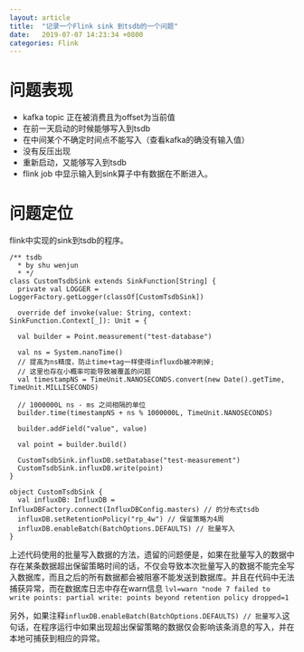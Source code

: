 ```yaml
---
layout: article
title:  "记录一个Flink sink 到tsdb的一个问题"
date:   2019-07-07 14:23:34 +0800
categories: Flink
---
```


# 问题表现
- kafka topic 正在被消费且为offset为当前值
- 在前一天启动的时候能够写入到tsdb
- 在中间某个不确定时间点不能写入（查看kafka的确没有输入值）
- 没有反压出现
- 重新启动，又能够写入到tsdb
- flink job 中显示输入到sink算子中有数据在不断进入。

# 问题定位

flink中实现的sink到tsdb的程序。

```
/** tsdb
  * by shu wenjun
  * */
class CustomTsdbSink extends SinkFunction[String] {
  private val LOGGER = LoggerFactory.getLogger(classOf[CustomTsdbSink])

  override def invoke(value: String, context: SinkFunction.Context[_]): Unit = {

  val builder = Point.measurement("test-database")

  val ns = System.nanoTime()
  // 提高为ns精度，防止time+tag一样使得influxdb被冲刷掉;
  // 这里也存在小概率可能导致被覆盖的问题
  val timestampNS = TimeUnit.NANOSECONDS.convert(new Date().getTime, TimeUnit.MILLISECONDS)

  // 1000000L ns - ms 之间相隔的单位
  builder.time(timestampNS + ns % 1000000L, TimeUnit.NANOSECONDS)

  builder.addField("value", value)

  val point = builder.build()

  CustomTsdbSink.influxDB.setDatabase("test-measurement")
  CustomTsdbSink.influxDB.write(point)
}

object CustomTsdbSink {
  val influxDB: InfluxDB = InfluxDBFactory.connect(InfluxDBConfig.masters) // 的分布式tsdb
  influxDB.setRetentionPolicy("rp_4w") // 保留策略为4周
  influxDB.enableBatch(BatchOptions.DEFAULTS) // 批量写入
}
```
上述代码使用的批量写入数据的方法，遗留的问题便是，如果在批量写入的数据中存在某条数据超出保留策略时间的话，不仅会导致本次批量写入的数据不能完全写入数据库，而且之后的所有数据都会被阻塞不能发送到数据库。并且在代码中无法捕获异常，而在数据库日志中存在warn信息
`lvl=warn "node 7 failed to write points: partial write: points beyond retention policy dropped=1`

另外，如果注释`influxDB.enableBatch(BatchOptions.DEFAULTS) // 批量写入`这句话，在程序运行中如果出现超出保留策略的数据仅会影响该条消息的写入，并在本地可捕获到相应的异常。





